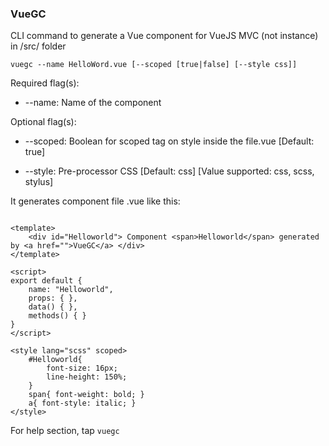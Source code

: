 ### VueGC

CLI command to generate a Vue component for VueJS MVC (not instance) in /src/ folder

`vuegc --name HelloWord.vue [--scoped [true|false] [--style css]]`

Required flag(s):

* --name:   Name of the component

Optional flag(s):

* --scoped: Boolean for scoped tag on style inside the file.vue [Default: true]

* --style:  Pre-processor CSS [Default: css] [Value supported: css, scss, stylus]

It generates component file .vue like this: 

``` vue

<template>
    <div id="Helloworld"> Component <span>Helloworld</span> generated by <a href="">VueGC</a> </div>
</template>

<script>
export default {
    name: "Helloworld", 
    props: { }, 
    data() { }, 
    methods() { }
}
</script>

<style lang="scss" scoped>
    #Helloworld{
    	font-size: 16px;
    	line-height: 150%;	
    }
    span{ font-weight: bold; }	
    a{ font-style: italic; }
</style>

```

For help section, tap `vuegc`
